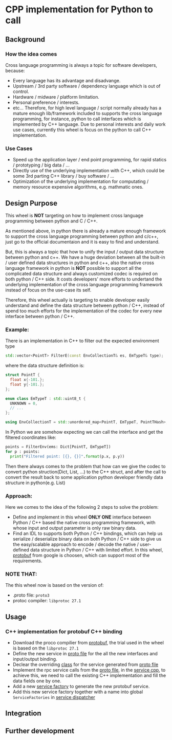 # CPP implementation for Python to call

## Background
### How the idea comes
Cross language programming is always a topic for software developers, because:
- Every language has its advantage and disadvange.
- Upstream / 3rd party software / dependency language which is out of control.
- Hardware / midware / platform limitation.
- Personal preference / interests.
- etc...
Therefore, for high level language / script normally already has a mature enough lib/framework included to supports the cross language programming, for instance, python to call interfaces which is implemented by C++ language. Due to personal interests and daily work use cases, currently this wheel is focus on the python to call C++ implementation.

### Use Cases
- Speed up the application layer / end point programming, for rapid statics / prototyping / big data / ...
- Directly use of the underlying implementation with C++, which could be some 3rd parting C++ library / buy software / ...
- Optimization of the underlying implementation for computating / memory resource expensive algorithms, e.g. mathmatic ones.

## Design Purpose
This wheel is **NOT** targeting on how to implement cross language programming between python and C / C++.

As mentioned above, in python there is already a mature enough framework to support the cross language programming between python and c/c++, just go to the official documentaion and it is easy to find and understand.

But, this is always a topic that how to unify the input / output data structure between python and c++. We have a huge deviation between all the built-in / user defined data structures in python and c++, also the native cross language framework in python is **NOT** possible to support all the complicated data structure and always customized codec is required on both python / C++ side. It costs developers' more efforts to undertand the underlying implementation of the cross language programming framework instead of focus on the use-case its self.

Therefore, this wheel actually is targeting to enable developer easily understand and define the data structure between python / C++, instead of spend too much efforts for the implementation of the codec for every new interface between python / C++.

### Example:
There is an implementation in C++ to filter out the expected environment type
```cpp
std::vector<PointT> FilterE(const EnvCollectionT& es, EmTypeT& type);
```
where the data structure definition is:
```cpp
struct PointT {
  float x{-101.};
  float y{-101.};
};

enum class EmTypeT : std::uint8_t {
  UNKNOWN = 0,
  // ...
};

using EnvCollectionT = std::unordered_map<PointT, EmTypeT, PointTHash>;
```
In Python we are somehow expecting we can call the interface and get the filtered coordinates like:
```python
points = FilterEnv(ems: Dict[PointT, EmTypeT])
for p : points:
  print("Filtered point: [{}, {}]".format(p.x, p.y))
```
Then there always comes to the problem that how can we give the codec to convert python struction(Dict, List, ...) to the C++ struct, and after the call to convert the result back to some application python developer friendly data structure in python(e.g. List)

### Approach:
Here we comes to the idea of the following 2 steps to solve the problem:
  - Define and implement in this wheel **ONLY ONE** interface between Python / C++ based the native cross programming framework, with whose input and output parameter is only raw binary data.
  - Find an IDL to supports both Python / C++ bindings, which can help us serialize / deserialize binary data on both Python / C++ side to give us the easy/scalable approach to encode / decode the native / user-defined data structure in Python / C++ with limited effort.
In this wheel, [protobuf](https://github.com/protocolbuffers/protobuf) from google is choosen, which can support most of the requirements.

### NOTE THAT:
The this wheel now is based on the version of:
  - .proto file: `proto3`
  - protoc compiler: `libprotoc 27.1` 

## Usage
### C++ implementation for protobuf C++ binding
  - Download the proco compilier from [protobuf](https://github.com/protocolbuffers/protobuf), the trial used in the wheel is based on the `libprotoc 27.1` 
  - Define the new service in [proto file](src/interface/IEmService.proto) for the all the new interfaces and input/output binding.
  - Declear the overriding [class](src/cpp/service_implementation/ZEmService.h) for the service generated from [proto file](src/interface/IEmService.proto)
  - Implement the rpc service calls from the [proto file](src/interface/IEmService.proto), in the [service cpp](src/cpp/service_implementation/ZEmService.cpp), to achieve this, we need to call the existing C++ implementation and fill the data fields one by one.
  - Add a new [service factory](src/cpp/service_factory/ZEmServiceFactory.h) to generate the new protobuf service.
  - Add this new service factory together with a name into global `ServiceFactories` in [service dispatcher](src/cpp/utils/ZServiceDispatcher.cpp)


## Integration

## Further development